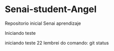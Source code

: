 # Senai-student-Angel
Repositorio inicial Senai aprendizaje

Iniciando teste


iniciando teste 22
lembrei do comando: git status


